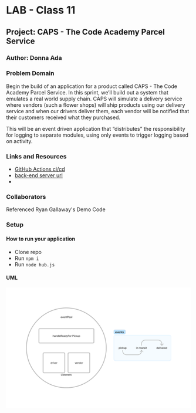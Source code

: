 # LAB - Class 11

## Project: CAPS - The Code Academy Parcel Service

### Author: Donna Ada

### Problem Domain

Begin the build of an application for a product called CAPS - The Code Academy Parcel Service. In this sprint, we’ll build out a system that emulates a real world supply chain. CAPS will simulate a delivery service where vendors (such a flower shops) will ship products using our delivery service and when our drivers deliver them, each vendor will be notified that their customers received what they purchased.

This will be an event driven application that “distributes” the responsibility for logging to separate modules, using only events to trigger logging based on activity.

### Links and Resources

- [GitHub Actions ci/cd](https://github.com/donnaada/caps/actions)
- [back-end server url](https://api-server-6a4s.onrender.com)
-

### Collaborators

Referenced Ryan Gallaway's Demo Code

### Setup

#### How to run your application

  - Clone repo
  - Run `npm i`
  - Run `node hub.js`

#### UML

![Lab UML](./assets/uml.png)
